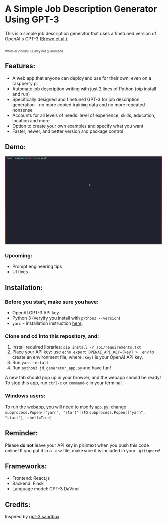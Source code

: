 # A Simple Job Description Generator Using GPT-3 

This is a simple job description generator that uses a finetuned version of OpenAI's GPT-3 ([Brown et al.](https://arxiv.org/abs/2005.14165)). 


<sub><sub>Wrote in 2 hours. Quality not guaranteed.</sub></sub>

## Features:
- A web app that anyone can deploy and use for their own, even on a raspberry pi
- Automate job description writing with just 2 lines of Python (pip install and run) 
- Specifically designed and finetuned GPT-3 for job description generation - no more copied training data and no more repeated nonsense
- Accounts for all levels of needs: level of experience, skills, education, location and more
- Option to create your own examples and specify what you want
- Faster, newer, and better version and package control

## Demo:
![](demo.gif)

### Upcoming:
- Prompt engineering tips
- UI fixes

## Installation:
### Before you start, make sure you have:
* OpenAI GPT-3 API key
* Python 3 (veryify you install with `python3 --version`)
* `yarn` - installation instruction [here](https://classic.yarnpkg.com/en/docs/install).

### Clone and cd into this repository, and:
1. Install required libraries: `pip install -r api/requirements.txt`
2. Place your API key: use `echo export OPENAI_API_KEY=[key] > .env` to create an environment file, where `[key]` is your OpenAI API key. 
3. Run `yarn install`
4. Run `python3 jd_generator_app.py` and have fun!

A new tab should pop up in your browser, and the webapp should be ready! 
To stop this app, run `ctrl-c` or `command-c` in your terminal.

### Windows users:
To run the webapp, you will need to modify `app.py`: 
change `subprocess.Popen(["yarn", "start"])` to `subprocess.Popen(["yarn", "start"], shell=True)`

## Reminder:
Please **do not** leave your API key in plaintext when you push this code online!
If you put it in a `.env` file, make sure it is included in your `.gitignore`!

## Frameworks:
- Frontend: React.js
- Backend: Flask 
- Language model: GPT-3 DaVinci

## Credits:
Inspired by [gpt-3 sandbox](https://github.com/shreyashankar/gpt3-sandbox).
